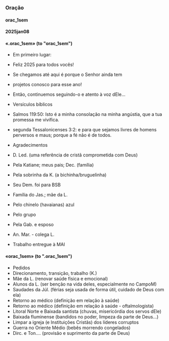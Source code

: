 
### Oração

#### orac_1sem
#### 2025jan08

#### «.orac_1sem»	(to "orac_1sem")

- Em primeiro lugar:
- Feliz 2025 para todos vocês! 
- Se chegamos até aqui é porque o Senhor ainda tem 
- projetos conosco para esse ano!
- Então, continuemos seguindo-o e atento à voz dEle... 

- Versículos bíblicos

- Salmos 119:50: Isto é a minha consolação na minha angústia, que a tua promessa me vivifica.

- segunda Tessalonicenses 3:2: e para que sejamos livres de homens perversos e maus; porque a fé não é de todos.

- Agradecimentos
- D. Led. (uma referência de cristã comprometida com Deus)
- Pela Katiane; meus pais; Dec. (família)
- Pela sobrinha da K. (a bichinha/bruguelinha)
- Seu Dem. foi para BSB
- Família do Jas.; mãe da L.
- Pelo chinelo (havaianas) azul
- Pelo grupo
- Pela Gab. e esposo
- An. Mar. - colega L.
- Trabalho entregue à MAl

#### «orac_1sem»  (to ".orac_1sem")

- Pedidos
- Direcionamento, transição, trabalho (K.)
- Mãe da L. (renovar saúde física e emocional)
- Alunos da L. (ser benção na vida deles, especialmente no CampoM)
- Saudades da Júl. (férias seja usada de forma útil, cuidado de Deus com ela)
- Retorno ao médico (definição em relação à saúde)
- Retorno ao médico (definição em relação à saúde - oftalmologista)
- Litoral Norte e Baixada santista (chuvas, misericórdia dos servos dEle)
- Baixada fluminense (bandidos no poder, limpeza da parte de Deus...)
- Limpar a igreja (e Instituições Cristãs) dos líderes corruptos
- Guerra no Oriente Médio (bebês morrendo congelados)
- Dirc. e Ton.... (provisão e suprimento da parte de Deus)

